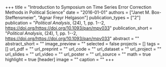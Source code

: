 +++
title = "Introduction to Symposium on Time Series Error Correction Methods in Political Science"
date = "2016-01-01"
authors = ["Janet M. Box-Steffensmeier", "Agnar Freyr Helgason"]
publication_types = ["2"]
publication = "*Political Analysis*, (24), 1, pp. 1--2, https://doi.org/https://doi.org/10.1093/pan/mpv033"
publication_short = "*Political Analysis*, (24), 1, pp. 1--2, https://doi.org/https://doi.org/10.1093/pan/mpv033"
abstract = ""
abstract_short = ""
image_preview = ""
selected = false
projects = []
tags = []
url_pdf = ""
url_preprint = ""
url_code = ""
url_dataset = ""
url_project = ""
url_slides = ""
url_video = ""
url_poster = ""
url_source = ""
math = true
highlight = true
[header]
image = ""
caption = ""
+++
